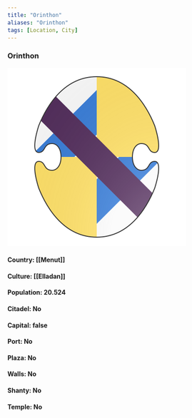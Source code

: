 ```yaml
---
title: "Orinthon"
aliases: "Orinthon"
tags: [Location, City]
---
```

### Orinthon
![](attachment/4cb8b3e12baef5906671b7b99a1a7a54.svg)

#### Country: [[Menut]]

#### Culture: [[Elladan]]

#### Population: 20.524

#### Citadel: No

#### Capital: false

#### Port: No

#### Plaza: No

#### Walls: No

#### Shanty: No

#### Temple: No

